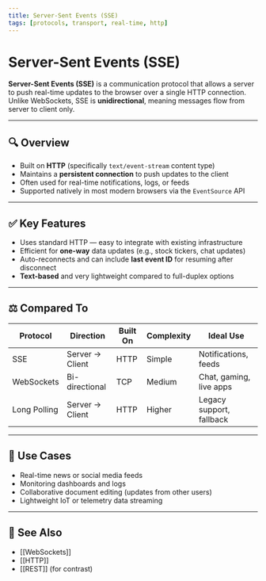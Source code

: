 ```yaml
---
title: Server-Sent Events (SSE)
tags: [protocols, transport, real-time, http]
---
```


# Server-Sent Events (SSE)

**Server-Sent Events (SSE)** is a communication protocol that allows a server to push real-time updates to the browser over a single HTTP connection. Unlike WebSockets, SSE is **unidirectional**, meaning messages flow from server to client only.

---

## 🔍 Overview

- Built on **HTTP** (specifically `text/event-stream` content type)
- Maintains a **persistent connection** to push updates to the client
- Often used for real-time notifications, logs, or feeds
- Supported natively in most modern browsers via the `EventSource` API

---

## ✅ Key Features

- Uses standard HTTP — easy to integrate with existing infrastructure
- Efficient for **one-way** data updates (e.g., stock tickers, chat updates)
- Auto-reconnects and can include **last event ID** for resuming after disconnect
- **Text-based** and very lightweight compared to full-duplex options

---

## ⚖️ Compared To

| Protocol      | Direction      | Built On  | Complexity | Ideal Use |
|---------------|----------------|-----------|------------|-----------|
| SSE           | Server → Client | HTTP      | Simple     | Notifications, feeds |
| WebSockets    | Bi-directional | TCP       | Medium     | Chat, gaming, live apps |
| Long Polling  | Server → Client | HTTP      | Higher     | Legacy support, fallback |

---

## 🧠 Use Cases

- Real-time news or social media feeds
- Monitoring dashboards and logs
- Collaborative document editing (updates from other users)
- Lightweight IoT or telemetry data streaming

---

## 🔗 See Also

- [[WebSockets]]
- [[HTTP]]
- [[REST]] (for contrast)
